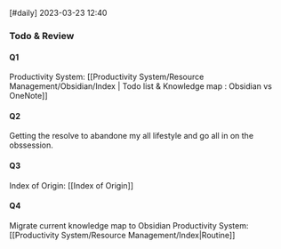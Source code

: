 [#daily]
2023-03-23
12:40

### Todo & Review
#### Q1
Productivity System: [[Productivity System/Resource Management/Obsidian/Index | Todo list & Knowledge map : Obsidian vs OneNote]]
#### Q2
Getting the resolve to abandone my all lifestyle and go all in on the obssession.
#### Q3
Index of Origin: [[Index of Origin]]
#### Q4
Migrate current knowledge map to Obsidian
Productivity System: [[Productivity System/Resource Management/Index|Routine]]

